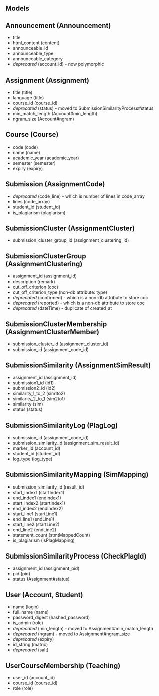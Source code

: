 Models
------

## Announcement (Announcement)
  - title
  - html_content (content)
  - announceable_id
  - announceable_type
  - announceable_category
  - *deprecated* (account_id) - now polymorphic

## Assignment (Assignment)
  - title (title)
  - language (title)
  - course_id (course_id)
  - *deprecated* (status) - moved to SubmissionSimilarityProcess#status
  - min_match_length (Account#min_length)
  - ngram_size (Account#ngram)

## Course (Course)
  - code (code)
  - name (name)
  - academic_year (academic_year)
  - semester (semester)
  - expiry (expiry)

## Submission (AssignmentCode)
  - *deprecated* (code_line) - which is number of lines in code_array
  - lines (code_array)
  - student_id (student_id)
  - is_plagiarism (plagiarism)

## SubmissionCluster (AssignmentCluster)
  - submission_cluster_group_id (assignment_clustering_id)

## SubmissionClusterGroup (AssignmentClustering)
  - assignment_id (assignment_id)
  - description (remark)
  - cut_off_criterion (coc)
  - cut_off_criterion_type (non-db attribute: type)
  - *deprecated* (confirmed) - which is a non-db attribute to store coc
  - *deprecated* (reported) - which is a non-db attribute to store coc
  - *deprecated* (dateTime) - duplicate of created_at

## SubmissionClusterMembership (AssignmentClusterMember)
  - submission_cluster_id (assignment_cluster_id)
  - submission_id (assignment_code_id)

## SubmissionSimilarity (AssignmentSimResult)
  - assignment_id (assignment_id)
  - submission1_id (id1)
  - submission2_id (id2)
  - similarity_1_to_2 (sim1to2)
  - similarity_2_to_1 (sim2to1)
  - similarity (sim)
  - status (status)

## SubmissionSimilarityLog (PlagLog)
  - submission_id (assignment_code_id)
  - submission_similarity_id (assignment_sim_result_id)
  - marker_id (account_id)
  - student_id (student_id)
  - log_type (log_type)

## SubmissionSimilarityMapping (SimMapping)
  - submission_similarity_id (result_id)
  - start_index1 (startIndex1)
  - end_index1 (endIndex1)
  - start_index2 (startIndex1)
  - end_index2 (endIndex2)
  - start_line1 (startLine1)
  - end_line1 (endLine1)
  - start_line2 (startLine2)
  - end_line2 (endLine2)
  - statement_count (stmtMappedCount)
  - is_plagiarism (isPlagMapping)

## SubmissionSimilarityProcess (CheckPlagId)
  - assignment_id (assignment_pid)
  - pid (pid)
  - status (Assignment#status)

## User (Account, Student)
  - name (login)
  - full_name (name)
  - password_digest (hashed_password)
  - is_admin (role)
  - *deprecated* (min_length) - moved to Assignment#min_match_length
  - *deprecated* (ngram) - moved to Assignment#ngram_size
  - *deprecated* (expiry)
  - id_string (matric)
  - *deprecated* (salt)

## UserCourseMembership (Teaching)
  - user_id (account_id)
  - course_id (course_id)
  - role (role)


